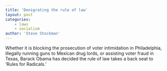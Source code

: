 ```yaml
---
title: 'Denigrating the rule of law'
layout: post
categories:
    - laws
    - socialism
author: 'Steve Stockman'
---
```


Whether it is blocking the prosecution of voter intimidation in Philadelphia, illegally running guns to Mexican drug lords, or assisting voter fraud in Texas, Barack Obama has decided the rule of law takes a back seat to ‘Rules for Radicals.’